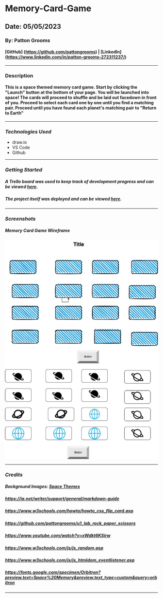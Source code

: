 # Memory-Card-Game

## Date: 05/05/2023

### By: Patton Grooms

#### [GitHub] (https://github.com/pattongrooms) | [LinkedIn] (https://www.linkedin.com/in/patton-grooms-272311237/)

---

### Description

#### This is a space themed memory card game. Start by clicking the "Launch" button at the bottom of your page. You will be launched into space! The cards will proceed to shuffle and be laid out facedown in front of you. Proceed to select each card one by one until you find a matching pair. Proceed until you have found each planet's matching pair to "Return to Earth"

---

### **_Technologies Used_**

- draw.io
- VS Code
- Github

---

### **_Getting Started_**

##### A Trello board was used to keep track of development progress and can be viewed [here](URL).

##### The project itself was deployed and can be viewed [here](URL).

---

### **_Screenshots_**

##### Memory Card Game Wireframe

![Smile](Memory%20Card%20Game%20Wireframe.jpg)

---

### **_Credits_**

##### Background Images: [Space Themes](https://stock.adobe.com/search?k=%22outer+space+background%22)

##### https://ia.net/writer/support/general/markdown-guide

##### https://www.w3schools.com/howto/howto_css_flip_card.asp

##### https://github.com/pattongrooms/u1_lab_rock_paper_scissors

##### https://www.youtube.com/watch?v=xWdkt6KSirw

##### https://www.w3schools.com/js/js_random.asp

##### https://www.w3schools.com/js/js_htmldom_eventlistener.asp

##### https://fonts.google.com/specimen/Orbitron?preview.text=Space%20Memory&preview.text_type=custom&query=orbitron

---

